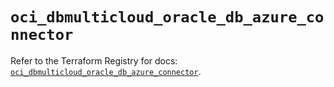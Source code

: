 # `oci_dbmulticloud_oracle_db_azure_connector`

Refer to the Terraform Registry for docs: [`oci_dbmulticloud_oracle_db_azure_connector`](https://registry.terraform.io/providers/hashicorp/oci/7.19.0/docs/resources/dbmulticloud_oracle_db_azure_connector).
